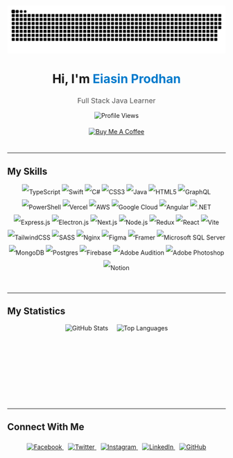<p align="center">
  <picture>
    <source media="(prefers-color-scheme: dark)" 
            srcset="https://raw.githubusercontent.com/eiasinprodhan/eiasinprodhan/a6be4a8ed5c0973dce463d2df13c9dd841f0e35e/github-contribution-grid-snake-dark.svg" />
    <source media="(prefers-color-scheme: light)" 
            srcset="https://raw.githubusercontent.com/eiasinprodhan/eiasinprodhan/a6be4a8ed5c0973dce463d2df13c9dd841f0e35e/github-contribution-grid-snake-dark.svg" />
    <img alt="GitHub Contribution Grid Snake" 
         src="https://raw.githubusercontent.com/eiasinprodhan/eiasinprodhan/a6be4a8ed5c0973dce463d2df13c9dd841f0e35e/github-contribution-grid-snake-dark.svg" 
         width="600" />
  </picture>
</p>

<h1 align="center">Hi, I'm <span style="color:#007ACC;">Eiasin Prodhan</span></h1>
<h3 align="center" style="font-weight: 400; color: #555;">Full Stack Java Learner</h3>

<div align="center" style="margin-top: 10px; margin-bottom: 20px;">
  <img src="https://komarev.com/ghpvc/?username=eiasinprodhan&label=Profile%20views&color=0e75b6&style=flat" alt="Profile Views" />
</div>

<div align="center" style="margin-bottom: 40px;">
  <a href="https://www.buymeacoffee.com/" target="_blank" rel="noopener noreferrer">
    <img src="https://img.shields.io/badge/Donate-Buy%20Me%20A%20Coffee-orange.svg?style=flat-square&logo=buymeacoffee" alt="Buy Me A Coffee" />
  </a>
</div>

---

## My Skills

<div align="center" style="margin-bottom: 40px; line-height: 2.5;">
  <!-- Skill badges -->
  <img src="https://img.shields.io/badge/TypeScript-%23007ACC.svg?style=for-the-badge&logo=typescript&logoColor=white" alt="TypeScript" />
  <img src="https://img.shields.io/badge/Swift-F54A2A?style=for-the-badge&logo=swift&logoColor=white" alt="Swift" />
  <img src="https://img.shields.io/badge/C%23-%23239120.svg?style=for-the-badge&logo=csharp&logoColor=white" alt="C#" />
  <img src="https://img.shields.io/badge/CSS3-%231572B6.svg?style=for-the-badge&logo=css3&logoColor=white" alt="CSS3" />
  <img src="https://img.shields.io/badge/Java-%23ED8B00.svg?style=for-the-badge&logo=openjdk&logoColor=white" alt="Java" />
  <img src="https://img.shields.io/badge/HTML5-%23E34F26.svg?style=for-the-badge&logo=html5&logoColor=white" alt="HTML5" />
  <img src="https://img.shields.io/badge/GraphQL-E10098?style=for-the-badge&logo=graphql&logoColor=white" alt="GraphQL" />
  <img src="https://img.shields.io/badge/PowerShell-%235391FE.svg?style=for-the-badge&logo=powershell&logoColor=white" alt="PowerShell" />
  <img src="https://img.shields.io/badge/Vercel-%23000000.svg?style=for-the-badge&logo=vercel&logoColor=white" alt="Vercel" />
  <img src="https://img.shields.io/badge/AWS-%23FF9900.svg?style=for-the-badge&logo=amazon-aws&logoColor=white" alt="AWS" />
  <img src="https://img.shields.io/badge/GoogleCloud-%234285F4.svg?style=for-the-badge&logo=google-cloud&logoColor=white" alt="Google Cloud" />
  <img src="https://img.shields.io/badge/Angular-%23DD0031.svg?style=for-the-badge&logo=angular&logoColor=white" alt="Angular" />
  <img src="https://img.shields.io/badge/.NET-5C2D91?style=for-the-badge&logo=.net&logoColor=white" alt=".NET" />
  <img src="https://img.shields.io/badge/Express.js-%23404d59.svg?style=for-the-badge&logo=express&logoColor=%2361DAFB" alt="Express.js" />
  <img src="https://img.shields.io/badge/Electron-191970?style=for-the-badge&logo=Electron&logoColor=white" alt="Electron.js" />
  <img src="https://img.shields.io/badge/Next-black?style=for-the-badge&logo=next.js&logoColor=white" alt="Next.js" />
  <img src="https://img.shields.io/badge/Node.js-6DA55F?style=for-the-badge&logo=node.js&logoColor=white" alt="Node.js" />
  <img src="https://img.shields.io/badge/Redux-%23593d88.svg?style=for-the-badge&logo=redux&logoColor=white" alt="Redux" />
  <img src="https://img.shields.io/badge/React-%2320232a.svg?style=for-the-badge&logo=react&logoColor=%2361DAFB" alt="React" />
  <img src="https://img.shields.io/badge/Vite-%23646CFF.svg?style=for-the-badge&logo=vite&logoColor=white" alt="Vite" />
  <img src="https://img.shields.io/badge/TailwindCSS-%2338B2AC.svg?style=for-the-badge&logo=tailwind-css&logoColor=white" alt="TailwindCSS" />
  <img src="https://img.shields.io/badge/SASS-hotpink.svg?style=for-the-badge&logo=SASS&logoColor=white" alt="SASS" />
  <img src="https://img.shields.io/badge/nginx-%23009639.svg?style=for-the-badge&logo=nginx&logoColor=white" alt="Nginx" />
  <img src="https://img.shields.io/badge/Figma-%23F24E1E.svg?style=for-the-badge&logo=figma&logoColor=white" alt="Figma" />
  <img src="https://img.shields.io/badge/Framer-black?style=for-the-badge&logo=framer&logoColor=blue" alt="Framer" />
  <img src="https://img.shields.io/badge/Microsoft%20SQL%20Server-CC2927?style=for-the-badge&logo=microsoft%20sql%20server&logoColor=white" alt="Microsoft SQL Server" />
  <img src="https://img.shields.io/badge/MongoDB-%234ea94b.svg?style=for-the-badge&logo=mongodb&logoColor=white" alt="MongoDB" />
  <img src="https://img.shields.io/badge/postgres-%23316192.svg?style=for-the-badge&logo=postgresql&logoColor=white" alt="Postgres" />
  <img src="https://img.shields.io/badge/Firebase-039BE5?style=for-the-badge&logo=Firebase&logoColor=white" alt="Firebase" />
  <img src="https://img.shields.io/badge/Adobe%20Audition-9999FF.svg?style=for-the-badge&logo=Adobe%20Audition&logoColor=white" alt="Adobe Audition" />
  <img src="https://img.shields.io/badge/Adobe%20Photoshop-%2331A8FF.svg?style=for-the-badge&logo=adobe%20photoshop&logoColor=white" alt="Adobe Photoshop" />
  <img src="https://img.shields.io/badge/Notion-%23000000.svg?style=for-the-badge&logo=notion&logoColor=white" alt="Notion" />
</div>

---

## My Statistics

<div align="center" style="display: flex; justify-content: center; gap: 20px; flex-wrap: wrap;">
  <img src="https://github-readme-stats.vercel.app/api?username=eiasinprodhan&hide_title=false&hide_rank=false&show_icons=true&include_all_commits=true&count_private=true&disable_animations=false&theme=transparent&locale=en&hide_border=false" 
       height="180" alt="GitHub Stats" />
  <img src="https://github-readme-stats.vercel.app/api/top-langs?username=eiasinprodhan&locale=en&hide_title=false&layout=compact&card_width=320&langs_count=5&theme=transparent&hide_border=false" 
       height="180" alt="Top Languages" />
</div>

---

## Connect With Me

<div align="center" style="margin-top: 25px;">
  <a href="https://www.facebook.com/eiasinprodhan" target="_blank" rel="noopener noreferrer" style="margin: 0 5px;">
    <img src="https://img.shields.io/badge/facebook-%232E87FB.svg?style=for-the-badge&logo=facebook&logoColor=white" alt="Facebook" />
  </a>
  <a href="https://twitter.com/eiasinprodhan" target="_blank" rel="noopener noreferrer" style="margin: 0 5px;">
    <img src="https://img.shields.io/badge/twitter-%2300acee.svg?style=for-the-badge&logo=twitter&logoColor=white" alt="Twitter" />
  </a>
  <a href="https://instagram.com/eiasinprodhan" target="_blank" rel="noopener noreferrer" style="margin: 0 5px;">
    <img src="https://img.shields.io/badge/instagram-%23000000.svg?style=for-the-badge&logo=instagram&logoColor=white" alt="Instagram" />
  </a>
  <a href="https://linkedin.com/in/eiasinprodhan" target="_blank" rel="noopener noreferrer" style="margin: 0 5px;">
    <img src="https://img.shields.io/badge/linkedin-%231E77B5.svg?style=for-the-badge&logo=linkedin&logoColor=white" alt="LinkedIn" />
  </a>
  <a href="https://github.com/eiasinprodhan" target="_blank" rel="noopener noreferrer" style="margin: 0 5px;">
    <img src="https://img.shields.io/badge/github-%2324292e.svg?style=for-the-badge&logo=github&logoColor=white" alt="GitHub" />
  </a>
</div>
